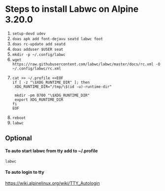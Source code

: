 # Steps to install Labwc on Alpine 3.20.0

1. ```setup-devd udev```
2. ```doas apk add font-dejavu seatd labwc foot```
3. ```doas rc-update add seatd```
4. ```doas adduser $USER seat```
5. ```mkdir -p ~/.config/labwc```
6. ```wget https://raw.githubusercontent.com/labwc/labwc/master/docs/rc.xml -O ~/.config/labwc/rc.xml```
7. ```
   cat >> ~/.profile <<EOF
   if [ -z "\$XDG_RUNTIME_DIR" ]; then
	XDG_RUNTIME_DIR="/tmp/\$(id -u)-runtime-dir"

	mkdir -pm 0700 "\$XDG_RUNTIME_DIR"
	export XDG_RUNTIME_DIR
   fi
   EOF
   ```
8. ```reboot```
9. ```labwc```

## Optional
#### To auto start labwc from tty add to ~/.profile
```
labwc
```

#### To auto login to tty
https://wiki.alpinelinux.org/wiki/TTY_Autologin
